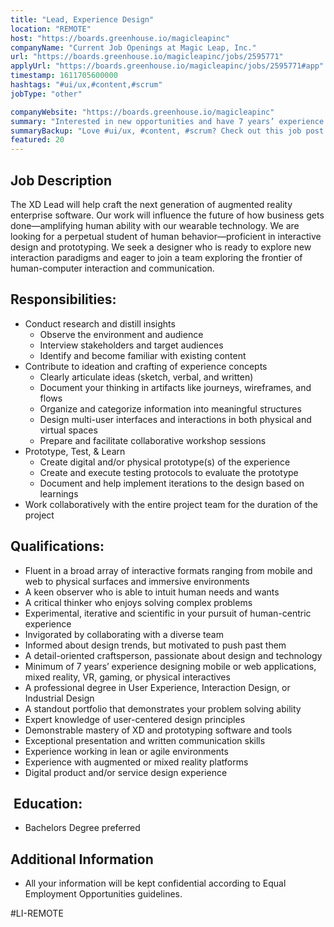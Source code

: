 ```yaml
---
title: "Lead, Experience Design"
location: "REMOTE"
host: "https://boards.greenhouse.io/magicleapinc"
companyName: "Current Job Openings at Magic Leap, Inc."
url: "https://boards.greenhouse.io/magicleapinc/jobs/2595771"
applyUrl: "https://boards.greenhouse.io/magicleapinc/jobs/2595771#app"
timestamp: 1611705600000
hashtags: "#ui/ux,#content,#scrum"
jobType: "other"

companyWebsite: "https://boards.greenhouse.io/magicleapinc"
summary: "Interested in new opportunities and have 7 years’ experience designing mobile or web applications, mixed reality, VR, gaming, or physical interactives? Current Job Openings at Magic Leap, Inc. has a job opening for a lead."
summaryBackup: "Love #ui/ux, #content, #scrum? Check out this job post!"
featured: 20
---
```


## Job Description

The XD Lead will help craft the next generation of augmented reality enterprise software.​ Our work will influence the future of how business gets done—amplifying human ability with our wearable technology. We are looking for a perpetual student of human behavior—proficient in interactive design and prototyping. We seek a designer who is ready to explore new interaction paradigms and eager to join a team exploring the frontier of human-computer interaction and communication.

## Responsibilities:

*   Conduct research and distill insights
    *   Observe the environment and audience
    *   Interview stakeholders and target audiences
    *   Identify and become familiar with existing content 
*   Contribute to ideation and crafting of experience concepts
    *   Clearly articulate ideas (sketch, verbal, and written)
    *   Document your thinking in artifacts like journeys, wireframes, and flows
    *   Organize and categorize information into meaningful structures
    *   Design multi-user interfaces and interactions in both physical and virtual spaces
    *   Prepare and facilitate collaborative workshop sessions 
*   Prototype, Test, & Learn
    *   Create digital and/or physical prototype(s) of the experience
    *   Create and execute testing protocols to evaluate the prototype
    *   Document and help implement iterations to the design based on learnings
*   Work collaboratively with the entire project team for the duration of the project

## Qualifications:

*   Fluent in a broad array of interactive formats ranging from mobile and web to physical surfaces and immersive environments
*   A keen observer who is able to intuit human needs and wants
*   A critical thinker who enjoys solving complex problems
*   Experimental, iterative and scientific in your pursuit of human-centric experience
*   Invigorated by collaborating with a diverse team
*   Informed about design trends, but motivated to push past them
*   A detail-oriented craftsperson, passionate about design and technology
*   Minimum of 7 years’ experience designing mobile or web applications, mixed reality, VR, gaming, or physical interactives
*   A professional degree in User Experience, Interaction Design, or Industrial Design
*   A standout portfolio that demonstrates your problem solving ability
*   Expert knowledge of user-centered design principles
*   Demonstrable mastery of XD and prototyping software and tools
*   Exceptional presentation and written communication skills
*   Experience working in lean or agile environments
*   Experience with augmented or mixed reality platforms
*   Digital product and/or service design experience

##  Education:

*   Bachelors Degree preferred 

## Additional Information

*   All your information will be kept confidential according to Equal Employment Opportunities guidelines.

#LI-REMOTE
